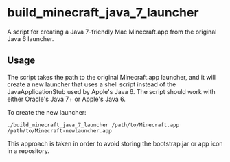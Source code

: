 # build_minecraft_java_7_launcher

A script for creating a Java 7-friendly Mac Minecraft.app from the original
Java 6 launcher.

## Usage

The script takes the path to the original Minecraft.app launcher, and it will
create a new launcher that uses a shell script instead of the
JavaApplicationStub used by Apple's Java 6. The script should work with either
Oracle's Java 7+ or Apple's Java 6.

To create the new launcher:

    ./build_minecraft_java_7_launcher /path/to/Minecraft.app /path/to/Minecraft-newlauncher.app

This approach is taken in order to avoid storing the bootstrap.jar or app icon
in a repository.
